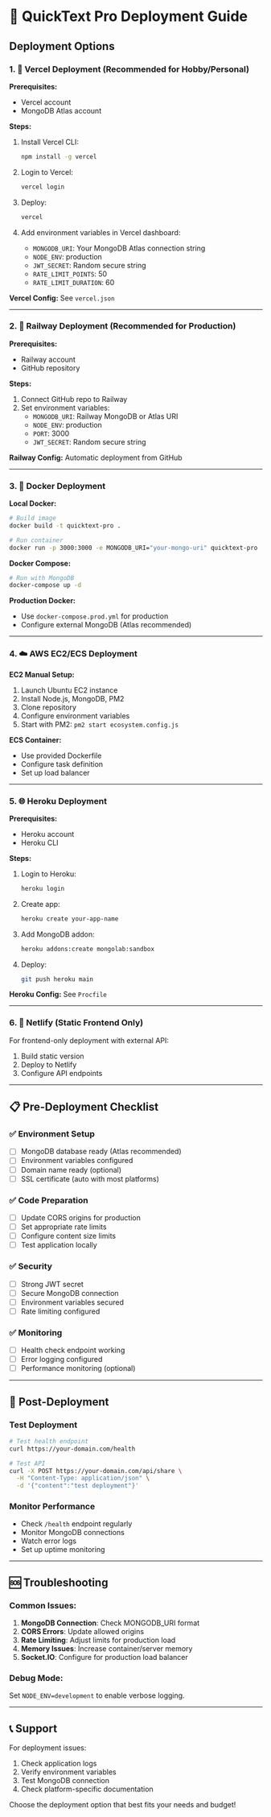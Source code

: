 # 🚀 QuickText Pro Deployment Guide

## Deployment Options

### 1. 🌊 Vercel Deployment (Recommended for Hobby/Personal)

**Prerequisites:**
- Vercel account
- MongoDB Atlas account

**Steps:**
1. Install Vercel CLI:
   ```bash
   npm install -g vercel
   ```

2. Login to Vercel:
   ```bash
   vercel login
   ```

3. Deploy:
   ```bash
   vercel
   ```

4. Add environment variables in Vercel dashboard:
   - `MONGODB_URI`: Your MongoDB Atlas connection string
   - `NODE_ENV`: production
   - `JWT_SECRET`: Random secure string
   - `RATE_LIMIT_POINTS`: 50
   - `RATE_LIMIT_DURATION`: 60

**Vercel Config:** See `vercel.json`

---

### 2. 🚀 Railway Deployment (Recommended for Production)

**Prerequisites:**
- Railway account
- GitHub repository

**Steps:**
1. Connect GitHub repo to Railway
2. Set environment variables:
   - `MONGODB_URI`: Railway MongoDB or Atlas URI
   - `NODE_ENV`: production
   - `PORT`: 3000
   - `JWT_SECRET`: Random secure string

**Railway Config:** Automatic deployment from GitHub

---

### 3. 🐋 Docker Deployment

**Local Docker:**
```bash
# Build image
docker build -t quicktext-pro .

# Run container
docker run -p 3000:3000 -e MONGODB_URI="your-mongo-uri" quicktext-pro
```

**Docker Compose:**
```bash
# Run with MongoDB
docker-compose up -d
```

**Production Docker:**
- Use `docker-compose.prod.yml` for production
- Configure external MongoDB (Atlas recommended)

---

### 4. ☁️ AWS EC2/ECS Deployment

**EC2 Manual Setup:**
1. Launch Ubuntu EC2 instance
2. Install Node.js, MongoDB, PM2
3. Clone repository
4. Configure environment variables
5. Start with PM2: `pm2 start ecosystem.config.js`

**ECS Container:**
- Use provided Dockerfile
- Configure task definition
- Set up load balancer

---

### 5. 🌐 Heroku Deployment

**Prerequisites:**
- Heroku account
- Heroku CLI

**Steps:**
1. Login to Heroku:
   ```bash
   heroku login
   ```

2. Create app:
   ```bash
   heroku create your-app-name
   ```

3. Add MongoDB addon:
   ```bash
   heroku addons:create mongolab:sandbox
   ```

4. Deploy:
   ```bash
   git push heroku main
   ```

**Heroku Config:** See `Procfile`

---

### 6. 📱 Netlify (Static Frontend Only)

For frontend-only deployment with external API:
1. Build static version
2. Deploy to Netlify
3. Configure API endpoints

---

## 📋 Pre-Deployment Checklist

### ✅ Environment Setup
- [ ] MongoDB database ready (Atlas recommended)
- [ ] Environment variables configured
- [ ] Domain name ready (optional)
- [ ] SSL certificate (auto with most platforms)

### ✅ Code Preparation
- [ ] Update CORS origins for production
- [ ] Set appropriate rate limits
- [ ] Configure content size limits
- [ ] Test application locally

### ✅ Security
- [ ] Strong JWT secret
- [ ] Secure MongoDB connection
- [ ] Environment variables secured
- [ ] Rate limiting configured

### ✅ Monitoring
- [ ] Health check endpoint working
- [ ] Error logging configured
- [ ] Performance monitoring (optional)

---

## 🔧 Post-Deployment

### Test Deployment
```bash
# Test health endpoint
curl https://your-domain.com/health

# Test API
curl -X POST https://your-domain.com/api/share \
  -H "Content-Type: application/json" \
  -d '{"content":"test deployment"}'
```

### Monitor Performance
- Check `/health` endpoint regularly
- Monitor MongoDB connections
- Watch error logs
- Set up uptime monitoring

---

## 🆘 Troubleshooting

### Common Issues:
1. **MongoDB Connection**: Check MONGODB_URI format
2. **CORS Errors**: Update allowed origins
3. **Rate Limiting**: Adjust limits for production load
4. **Memory Issues**: Increase container/server memory
5. **Socket.IO**: Configure for production load balancer

### Debug Mode:
Set `NODE_ENV=development` to enable verbose logging.

---

## 📞 Support

For deployment issues:
1. Check application logs
2. Verify environment variables
3. Test MongoDB connection
4. Check platform-specific documentation

Choose the deployment option that best fits your needs and budget!
